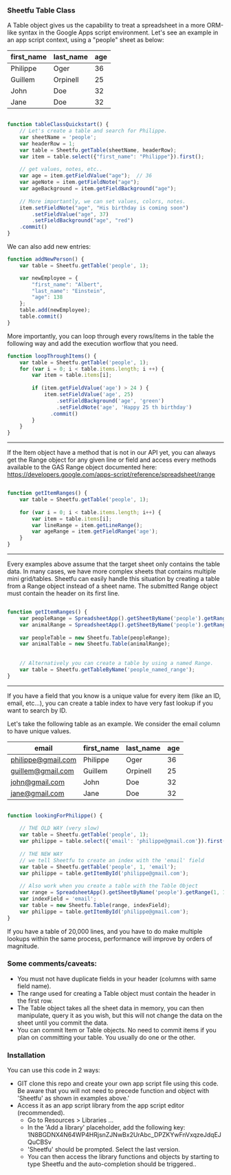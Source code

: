 ### Sheetfu Table Class



A Table object gives us the capability to treat a spreadsheet in a more ORM-like syntax in the Google Apps script environment.
Let's see an example in an app script context, using a "people" sheet as below:
 
 | first_name | last_name | age |
 | ---------- | --------- | --- |
 | Philippe   | Oger      | 36  |
 | Guillem    | Orpinell  | 25  |
 | John       | Doe       | 32  |
 | Jane       | Doe       | 32  |


```javascript

function tableClassQuickstart() {
    // Let's create a table and search for Philippe.
    var sheetName = 'people';
    var headerRow = 1;
    var table = Sheetfu.getTable(sheetName, headerRow);       
    var item = table.select({"first_name": "Philippe"}).first();
    
    // get values, notes, etc..
    var age = item.getFieldValue("age");  // 36
    var ageNote = item.getFieldNote("age");
    var ageBackground = item.getFieldBackground("age");
    
    // More importantly, we can set values, colors, notes.
    item.setFieldNote("age", "His birthday is coming soon")  
        .setFieldValue("age", 37) 
        .setFieldBackground("age", "red")  
    .commit()    
}

```

We can also add new entries:

```javascript
function addNewPerson() {
    var table = Sheetfu.getTable('people', 1);

    var newEmployee = {
        "first_name": "Albert", 
        "last_name": "Einstein", 
        "age": 138
    };
    table.add(newEmployee);
    table.commit()
}

```

More importantly, you can loop through every rows/items in the table the following way and add the execution worflow that you need.

```javascript
function loopThroughItems() {
    var table = Sheetfu.getTable('people', 1);
    for (var i = 0; i < table.items.length; i ++) {
        var item = table.items[i];
        
        if (item.getFieldValue('age') > 24 ) {
            item.setFieldValue('age', 25)
                .setFieldBackground('age', 'green')
                .setFieldNote('age', 'Happy 25 th birthday')
              .commit()
        }    
    }
}

```


---

If the Item object have a method that is not in our API yet, you can always get the Range object for any given line or field and access every methods available to the GAS Range object documented here: https://developers.google.com/apps-script/reference/spreadsheet/range

   
```javascript

function getItemRanges() {
    var table = Sheetfu.getTable('people', 1);
    
    for (var i = 0; i < table.items.length; i++) {
        var item = table.items[i];
        var lineRange = item.getLineRange();
        var ageRange = item.getFieldRange('age');
    }
}

```

---

Every examples above assume that the target sheet only contains the table data. In many cases, we have more complex sheets that contains multiple mini grid/tables.
Sheetfu can easily handle this situation by creating a table from a Range object instead of a sheet name. The submitted Range object must contain the header on its first line.


```javascript

function getItemRanges() {
    var peopleRange = SpreadsheetApp().getSheetByName('people').getRange(1, 1, 20, 3);
    var animalRange = SpreadsheetApp().getSheetByName('people').getRange(60, 60, 10, 5);
    
    var peopleTable = new Sheetfu.Table(peopleRange);
    var animalTable = new Sheetfu.Table(animalRange);
    
    
    // Alternatively you can create a table by using a named Range.
    var table = Sheetfu.getTableByName('people_named_range');
}

```

---

If you have a field that you know is a unique value for every item (like an ID, email, etc...), 
you can create a table index to have very fast lookup if you want to search by ID.


Let's take the following table as an example. We consider the email column to have unique values.

| email  | first_name | last_name | age |
| --- | ---------- | --------- | --- |
| philippe@gmail.com   | Philippe   | Oger      | 36  |
| guillem@gmail.com   | Guillem    | Orpinell  | 25  |
| john@gmail.com   | John       | Doe       | 32  |
| jane@gmail.com   | Jane       | Doe       | 32  |



```javascript

function lookingForPhilippe() {
  
    // THE OLD WAY (very slow)
    var table = Sheetfu.getTable('people', 1);
    var philippe = table.select({'email': 'philippe@gmail.com'}).first();
    
    // THE NEW WAY
    // we tell Sheetfu to create an index with the 'email' field
    var table = Sheetfu.getTable('people', 1, 'email');
    var philippe = table.getItemById('philippe@gmail.com');
    
    // Also work when you create a table with the Table Object
    var range = SpreadsheetApp().getSheetByName('people').getRange(1, 1, 20, 4);
    var indexField = 'email';
    var table = new Sheetfu.Table(range, indexField);
    var philippe = table.getItemById('philippe@gmail.com');
}

```

If you have a table of 20,000 lines, and you have to do make multiple lookups within the same process, performance will improve by orders of magnitude.


### Some comments/caveats:

* You must not have duplicate fields in your header (columns with same field name).
* The range used for creating a Table object must contain the header in the first row.
* The Table object takes all the sheet data in memory, you can then manipulate, query it as you wish, but this will not change the data on the sheet until you commit the data.
* You can commit Item or Table objects. No need to commit items if you plan on committing your table. You usually do one or the other.
 




### Installation


You can use this code in 2 ways:
* GIT clone this repo and create your own app script file using this code. Be aware that you will not need to precede function and object with 'Sheetfu' as shown in examples above.'
* Access it as an app script library from the app script editor (recommended).
    * Go to Resources > Libraries ...
    * In the 'Add a library' placeholder, add the following key: 1N8BGDNX4N64WP4HRjsnZJNwBx2UrAbc_DPZKYwFnVxqzeJdqEJQuCBSv
    * 'Sheetfu' should be prompted. Select the last version.
    * You can then access the library functions and objects by starting to type Sheetfu and the auto-completion should be triggered..

